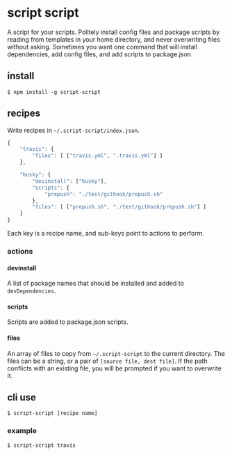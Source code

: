 # script script

A script for your scripts. Politely install config files and package scripts by reading from templates in your home directory, and never overwriting files without asking. Sometimes you want one command that will install dependencies, add config files, and add scripts to package.json.

## install

    $ npm install -g script-script

## recipes

Write recipes in `~/.script-script/index.json`. 

```js
{
    "travis": {
        "files": [ ["travis.yml", ".travis.yml"] ]
    },

    "husky": {
        "devinstall": ["husky"],
        "scripts": {
            "prepush": "./test/githook/prepush.sh"
        },
        "files": [ ["prepush.sh", "./test/githook/prepush.sh"] ]
    }
}
```

Each key is a recipe name, and sub-keys point to actions to perform.

### actions

#### devinstall

A list of package names that should be installed and added to `devDependencies`.

#### scripts

Scripts are added to package.json scripts. 

#### files

An array of files to copy from `~/.script-script` to the current directory. The files can be a string, or a pair of `[source file, dest file]`. If the path conflicts with an existing file, you will be prompted if you want to overwrite it.


## cli use

    $ script-script [recipe name]

### example

    $ script-script travis




